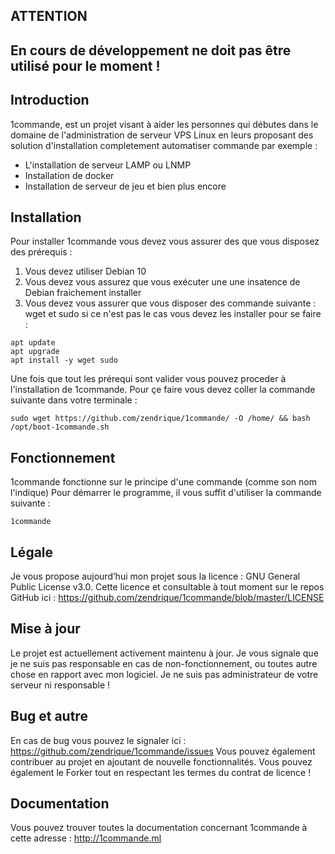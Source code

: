 
## ATTENTION
## En cours de développement ne doit pas être utilisé pour le moment !

## Introduction

1commande, est un projet visant à aider les personnes qui débutes dans le domaine de l'administration de serveur VPS Linux en leurs proposant des solution d'installation completement automatiser commande par exemple :
* L'installation de serveur LAMP ou LNMP
* Installation de docker
* Installation de serveur de jeu et bien plus encore

## Installation

Pour installer 1commande vous devez vous assurer des que vous disposez des prérequis :
1. Vous devez utiliser Debian 10
2. Vous devez vous assurez que vous exécuter une une insatence de Debian fraichement installer
3. Vous devez vous assurer que vous disposer des commande suivante : wget et sudo si ce n'est pas le cas vous devez les installer pour se faire :
```
apt update
apt upgrade
apt install -y wget sudo
```
Une fois que tout les prérequi sont valider vous pouvez proceder à l'installation de 1commande.
Pour çe faire vous devez coller la commande suivante dans votre terminale :
```
sudo wget https://github.com/zendrique/1commande/ -O /home/ && bash /opt/boot-1commande.sh
```

## Fonctionnement

1commande fonctionne sur le principe d'une commande (comme son nom l'indique)
Pour démarrer le programme, il vous suffit d'utiliser la commande suivante :
```
1commande
```

## Légale

Je vous propose aujourd’hui mon projet sous la licence : GNU General Public License v3.0.
Cette licence et consultable à tout moment sur le repos GitHub ici : https://github.com/zendrique/1commande/blob/master/LICENSE

## Mise à jour

Le projet est actuellement activement maintenu à jour.
Je vous signale que je ne suis pas responsable en cas de non-fonctionnement, ou toutes autre chose en rapport avec mon logiciel. Je ne suis pas administrateur de votre serveur ni responsable !

## Bug et autre

En cas de bug vous pouvez le signaler ici : https://github.com/zendrique/1commande/issues
Vous pouvez également contribuer au projet en ajoutant de nouvelle fonctionnalités.
Vous pouvez également le Forker tout en respectant les termes du contrat de licence !

## Documentation

Vous pouvez trouver toutes la documentation concernant 1commande à cette adresse : http://1commande.ml
